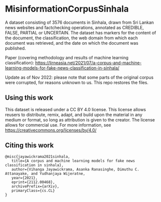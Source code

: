 # MisinformationCorpusSinhala
A dataset consisting of 3576 documents in Sinhala, drawn from Sri Lankan news websites and factchecking operations, annotated as CREDIBLE, FALSE, PARTIAL or UNCERTAIN. The dataset has markers for the content of the document, the classification, the web domain from which each document was retrieved, and the date on which the document was published.

Paper (covering methodology and results of machine learning classification): https://lirneasia.net/2021/07/a-corpus-and-machine-learning-models-for-fake-news-classification-in-sinhala/

Update as of Nov 2022: please note that some parts of the original corpus were corrupted, for reasons unknown to us. This repo restores the files. 


## Using this work

This dataset is released under a CC BY 4.0 license. This license allows reusers to distribute, remix, adapt, and build upon the material in any medium or format, so long as attribution is given to the creator. The license allows for commercial use. For more information, see https://creativecommons.org/licenses/by/4.0/


## Citing this work


    @misc{jayawickrama2021sinhala,
       title={A corpus and machine learning models for fake news classification in sinhala},
       author={Vihanga Jayawickrama, Asanka Ranasinghe, Dimuthu C. Attanayake, and Yudhanjaya Wijeratne,
       year={2021},
       eprint={2112.00468},
       archivePrefix={arXiv},
       primaryClass={cs.CL}
    }
